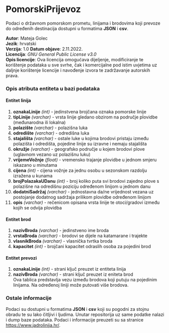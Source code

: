 # PomorskiPrijevoz
Podaci o državnom pomorskom prometu, linijama i brodovima koji prevoze do određenih destinacija dostupni u formatima **JSON** i **csv**.  

**Autor**: Mateja Golec  
**Jezik**: hrvatski  
**Verzija**: 1.0
**Datum objave**: 2.11.2022.  
**Licencija**: *GNU General Public License v3.0*    
**Opis licencije**: Ova licencija omogućava dijeljenje, modificiranje te korištenje podataka u sve svrhe, čak i komercijalne pod istim uvjetima uz daljnje korištenje licencije i navođenje izvora te zadržavanje autorskih prava.    

### Opis atributa entiteta u bazi podataka

#### Entitet linija
1. **oznakaLinije** *(int)* - jedinstvena brojčana oznaka pomorske linije  
2. **tipLinije** *(varchar)* - vrsta linije gledano obzirom na područje plovidbe (međunarodna ili lokalna)  
3. **polazište** *(varchar)* - polazišna luka   
4. **odredište** *(varchar)* - odredišna luka  
5. **stajališta** *(varchar)* - ostale luke u kojima brodovi pristaju između polazišta i odredišta, pojedine linije su izravne i nemaju stajališta
6. **okružje** *(varchar)* - geografsko područje u kojem brodovi plove (uglavnom vezano uz polazišnu luku)  
7. **vrijemeVožnje** *(float)* - vremensko trajanje plovidbe u jednom smjeru iskazano u minutama  
8. **cijena** *(int)* - cijena vožnje za jednu osobu u sezonskom razdolju izražena u kunama  
9. **brojPolazakaUDanu** *(int)* - broj koliko puta svi brodovi zajedno plove s polazišne na odredišnu poziciju određenom linijom u jednom danu   
10. **dodatniSadržaj** *(varchar)* - jednostavna da/ne vrijednost vezana uz postojanje dodatnog sadržaja prilikom plovidbe određenom linijom  
11. **opis** *(varchar)* - rečenicom opisana vrsta linije te otoci/gradovi između kojih se odvija plovidba  

#### Entitet brod
1. **nazivBroda** *(varchar)* - jedinstveno ime broda  
2. **vrstaBroda** *(varchar)* - brodovi se dijele na katamarane i trajekte  
3. **vlasnikBroda** *(varchar)* - vlasnička tvrtka broda  
4. **kapacitet** *(int)* - brojčani kapacitet odraslih osoba za pojedini brod  

#### Entitet prevozi
1. **oznakaLinije** *(int)* - strani ključ preuzet iz entiteta linija  
2. **nazivBroda** *(varchar)* - strani ključ preuzet iz eniteta brod  
Ova tablica predstavlja vezu između brodova koji putuju na pojedinim linijama. Na određenoj liniji može putovati više brodova.  

### Ostale informacije
Podaci su dostupni u formatima **JSON** i **csv** koji su pogodni za stojnu obradu te su lako čitljivi i ljudima. Unutar repositorija uz same podatke nalazi i dump baze podataka. Podaci i informacije preuzeti su sa stranice https://www.jadrolinija.hr/.

